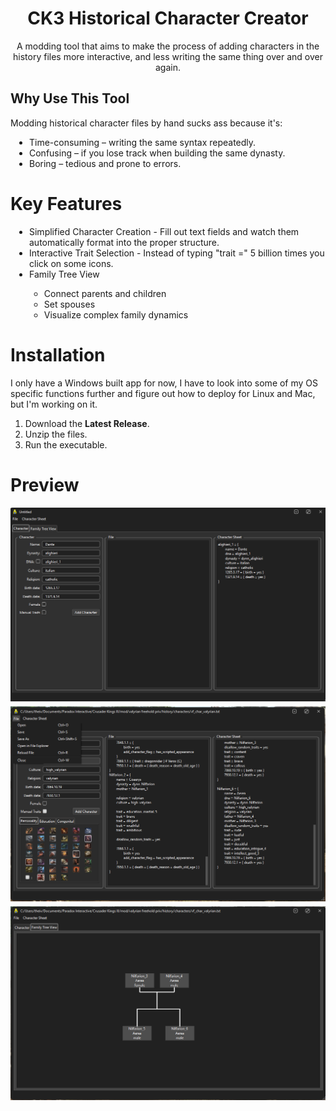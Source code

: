 <h1 align="center">CK3 Historical Character Creator</h1>
<p align="center">A modding tool that aims to make the process of adding characters in the history files more interactive, and less writing the same thing over and over again.</p>
<h2>Why Use This Tool</h2>
<p align: left;">Modding historical character files by hand sucks ass because it's:</p>
<ul style="margin-left: 20px; padding-left: 10px;">
  <li>Time-consuming – writing the same syntax repeatedly.</li>
  <li>Confusing – if you lose track when building the same dynasty.</li>
  <li>Boring – tedious and prone to errors.</li>
</ul>
<h1>Key Features</h1>
<ul style="margin-left: 20px; padding-left: 10px;">
  <li>Simplified Character Creation - Fill out text fields and watch them automatically format into the proper structure.</li>
  <li>Interactive Trait Selection - Instead of typing "trait =" 5 billion times you click on some icons.</li>
  <li>Family Tree View</li>
  <ul>
    <li>Connect parents and children</li>
    <li>Set spouses</li>
    <li>Visualize complex family dynamics</li>
  </ul>
</ul>
<h1>Installation</h1>
I only have a Windows built app for now, I have to look into some of my OS specific functions further and figure out how to deploy for Linux and Mac, but I'm working on it.
<ol>
    <li>Download the <b>Latest Release</b>.</li>
    <li>Unzip the files.</li>
    <li>Run the executable.</li>
</ol>
<h1>Preview</h1>
<img src="https://github.com/lvefjord/ck3-historical-character-creator/blob/ed87f55d68a2fd2e7f241e59196f0fe305547fec/1.png?raw=true" alt="Preview Image" width="600" style="margin-bottom: 5px;">
<img src="https://github.com/lvefjord/ck3-historical-character-creator/blob/ed87f55d68a2fd2e7f241e59196f0fe305547fec/2.png?raw=true" alt="Preview Image" width="600" style="margin-top: 0px; margin-bottom: 5px;">
<img src="https://github.com/lvefjord/ck3-historical-character-creator/blob/ed87f55d68a2fd2e7f241e59196f0fe305547fec/3.png?raw=true" alt="Preview Image" width="600">
